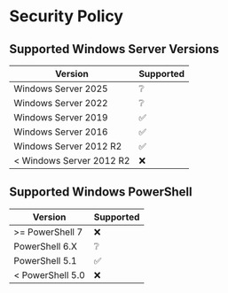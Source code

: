 # Security Policy

## Supported Windows Server Versions

| Version | Supported          |
| -------- | ------- |
| Windows Server 2025 | ❔ |
| Windows Server 2022 | ❔ |
| Windows Server 2019 | :white_check_mark: |
| Windows Server 2016 | :white_check_mark: |
| Windows Server 2012 R2  | :white_check_mark: |
| < Windows Server 2012 R2  | ❌ |



## Supported Windows PowerShell 

| Version | Supported          |
| -------- | ------- |
| >= PowerShell 7 | ❌ |
| PowerShell 6.X | ❔ |
| PowerShell 5.1 | :white_check_mark: |
| < PowerShell 5.0  | ❌ |
